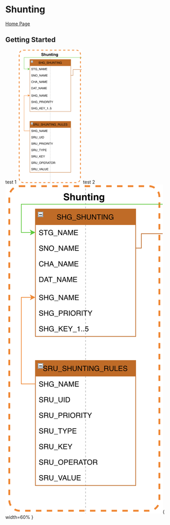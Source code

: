 # Shunting #

[Home Page](../README.md)

## Getting Started ##

test 1
<img src="FCT--Framework--DataModel--Shunting.png" width="200">
test 2
![text](FCT--Framework--DataModel--Shunting.png){ width=60% }
